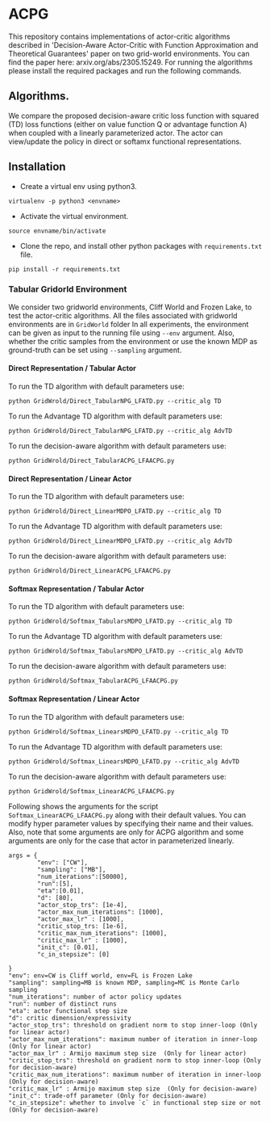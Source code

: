 # ACPG

This repository contains implementations of actor-critic algorithms described in 'Decision-Aware Actor-Critic with Function Approximation and Theoretical Guarantees' paper on two grid-world environments. You can find the paper here: arxiv.org/abs/2305.15249. For running the algorithms please install the required packages and run the following commands. 

## Algorithms.
We compare the proposed decision-aware critic loss function with squared (TD) loss functions (either on value function Q or advantage function A) when coupled with a linearly parameterized actor. The actor can view/update the policy in direct or softamx functional representations. 

## Installation
* Create a virtual env using python3.

`virtualenv -p python3 <envname>`

* Activate the virtual environment.

`source envname/bin/activate`

* Clone the repo, and install other python packages with `requirements.txt` file.

`pip install -r requirements.txt`



### Tabular Gridorld Environment
We consider two gridworld environments, Cliff World and Frozen Lake, to test the actor-critic algorithms. All the files associated with gridworld environments are in `GridWorld` folder
In all experiments, the environment can be given as input to the running file using `--env` argument.
Also, whether the critic samples from the environment or use the known MDP as ground-truth can be set using `--sampling` argument.

#### Direct Representation / Tabular Actor

To run the TD algorithm with default parameters use:

`python GridWrold/Direct_TabularNPG_LFATD.py --critic_alg TD`

To run the Advantage TD algorithm with default parameters use:

`python GridWrold/Direct_TabularNPG_LFATD.py --critic_alg AdvTD`

To run the decision-aware algorithm with default parameters use:

`python GridWrold/Direct_TabularACPG_LFAACPG.py`


#### Direct Representation / Linear Actor

To run the TD algorithm with default parameters use:

`python GridWrold/Direct_LinearMDPO_LFATD.py --critic_alg TD`

To run the Advantage TD algorithm with default parameters use:

`python GridWrold/Direct_LinearMDPO_LFATD.py --critic_alg AdvTD`

To run the decision-aware algorithm with default parameters use:

`python GridWrold/Direct_LinearACPG_LFAACPG.py`

#### Softmax Representation / Tabular Actor

To run the TD algorithm with default parameters use:

`python GridWrold/Softmax_TabularsMDPO_LFATD.py --critic_alg TD`

To run the Advantage TD algorithm with default parameters use:

`python GridWrold/Softmax_TabularsMDPO_LFATD.py --critic_alg AdvTD`

To run the decision-aware algorithm with default parameters use:

`python GridWrold/Softmax_TabularACPG_LFAACPG.py`


#### Softmax Representation / Linear Actor

To run the TD algorithm with default parameters use:

`python GridWrold/Softmax_LinearsMDPO_LFATD.py --critic_alg TD`

To run the Advantage TD algorithm with default parameters use:

`python GridWrold/Softmax_LinearsMDPO_LFATD.py --critic_alg AdvTD`

To run the decision-aware algorithm with default parameters use:

`python GridWrold/Softmax_LinearACPG_LFAACPG.py`

Following shows the arguments for the script `Softmax_LinearACPG_LFAACPG.py` along with their default values. You can modify hyper parameter values by specifying their name and their values. Also, note that some arguments are only for ACPG algorithm and some arguments are only for the case that actor in parameterized linearly.

```
args = {
        "env": ["CW"],
        "sampling": ["MB"],
        "num_iterations":[50000],
        "run":[5],
        "eta":[0.01],
        "d": [80],
        "actor_stop_trs": [1e-4],
        "actor_max_num_iterations": [1000],
        "actor_max_lr" : [1000],
        "critic_stop_trs: [1e-6],
        "critic_max_num_iterations": [1000],
        "critic_max_lr" : [1000],
        "init_c": [0.01],
        "c_in_stepsize": [0]
        
}
"env": env=CW is Cliff world, env=FL is Frozen Lake
"sampling": sampling=MB is known MDP, sampling=MC is Monte Carlo sampling
"num_iterations": number of actor policy updates
"run": number of distinct runs
"eta": actor functional step size
"d": critic dimension/expressivity
"actor_stop_trs": threshold on gradient norm to stop inner-loop (Only for linear actor)
"actor_max_num_iterations": maximum number of iteration in inner-loop (Only for linear actor)
"actor_max_lr" : Armijo maximum step size  (Only for linear actor)
"critic_stop_trs": threshold on gradient norm to stop inner-loop (Only for decision-aware)
"critic_max_num_iterations": maximum number of iteration in inner-loop (Only for decision-aware)
"critic_max_lr" : Armijo maximum step size  (Only for decision-aware)
"init_c": trade-off parameter (Only for decision-aware)
"c_in_stepsize": whether to involve `c` in functional step size or not (Only for decision-aware)
```
